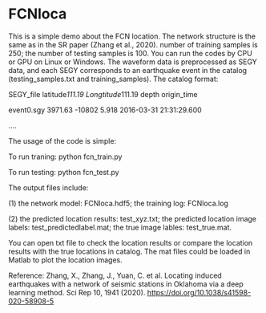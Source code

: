 # FCNloca

This is a simple demo about the FCN location. The network structure is the same as in the SR paper (Zhang et al., 2020). number of training samples is 250; the number of testing samples is 100.
You can run the codes by CPU or GPU on Linux or Windows. The waveform data is preprocessed as SEGY data, and each SEGY corresponds to an earthquake event in the catalog (testing_samples.txt and training_samples). 
The catalog format:


SEGY_file   latitude*111.19   Longtitude*111.19   depth          origin_time

event0.sgy      3971.63        -10802            5.918      2016-03-31 21:31:29.600

....

The usage of the code is simple:

To run traning: python fcn_train.py

To run testing: python fcn_test.py


The output files include:

(1) the network model: FCNloca.hdf5; the training log: FCNloca.log

(2) the predicted location results: test_xyz.txt; the predicted location image labels: test_predictedlabel.mat; the true image lables: test_true.mat.

You can open txt file to check the location results or compare the location results with the true locations in catalog. The mat files could be loaded in Matlab to plot the location images.

Reference:
Zhang, X., Zhang, J., Yuan, C. et al. Locating induced earthquakes with a network of seismic stations in Oklahoma via a deep learning method. Sci Rep 10, 1941 (2020). https://doi.org/10.1038/s41598-020-58908-5

